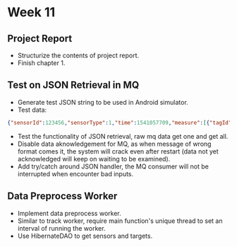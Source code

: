 # Week 11
## Project Report
+ Structurize the contents of project report.
+ Finish chapter 1.

## Test on JSON Retrieval in MQ
+ Generate test JSON string to be used in Android simulator.
+ Test data: 
```json
{"sensorId":123456,"sensorType":1,"time":1541057709,"measure":[{"tagId":654321,"tagType":2,"rssi":-60,"time":1541057708},{"tagId":654322,"tagType":2,"rssi":-40,"time":1541057707}]}
```
+ Test the functionality of JSON retrieval, raw mq data get one and get all.
+ Disable data aknowledgement for MQ, as when message of wrong format comes it, the system will crack even after restart (data not yet acknowledged will keep on waiting to be examined).
+ Add try/catch around JSON handler, the MQ consumer will not be interrupted when encounter bad inputs.
## Data Preprocess Worker
+ Implement data preprocess worker.
+ Similar to track worker, require main function's unique thread to set an interval of running the worker.
+ Use HibernateDAO to get sensors and targets.
